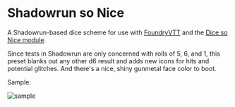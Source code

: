 # Shadowrun so Nice
A Shadowrun-based dice scheme for use with [FoundryVTT](https://foundryvtt.com) and the [Dice so Nice module](https://foundryvtt.com/packages/dice-so-nice/).


Since tests in Shadowrun are only concerned with rolls of 5, 6, and 1, this preset blanks out any other d6 result and adds new icons for hits and potential glitches. And there's a nice, shiny gunmetal face color to boot.

Sample:

![sample](https://user-images.githubusercontent.com/87587068/163941776-1a92cb0f-97d5-44af-b14f-1804848bc031.png)
